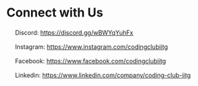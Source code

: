 # Connect with Us

<img src="https://discord.com/assets/3437c10597c1526c3dbd98c737c2bcae.svg" height="16px" /> Discord: https://discord.gg/wBWYqYuhFx

<img src="https://upload.wikimedia.org/wikipedia/commons/e/e7/Instagram_logo_2016.svg" height="16px" /> Instagram: https://www.instagram.com/codingclubiitg

<img src="https://upload.wikimedia.org/wikipedia/en/0/04/Facebook_f_logo_%282021%29.svg" height="16px" /> Facebook: https://www.facebook.com/codingclubiitg

<img src="https://content.linkedin.com/content/dam/me/business/en-us/amp/brand-site/v2/bg/LI-Bug.svg.original.svg" height="16px" /> Linkedin: https://www.linkedin.com/company/coding-club-iitg

